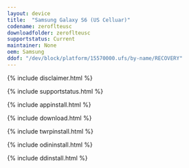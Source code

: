 ```yaml
---
layout: device
title:  "Samsung Galaxy S6 (US Celluar)"
codename: zeroflteusc
downloadfolder: zeroflteusc
supportstatus: Current
maintainer: None
oem: Samsung
ddof: "/dev/block/platform/15570000.ufs/by-name/RECOVERY"
---
```


{% include disclaimer.html %}

{% include supportstatus.html %}

{% include appinstall.html %}

{% include download.html %}

{% include twrpinstall.html %}

{% include odininstall.html %}

{% include ddinstall.html %}

